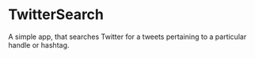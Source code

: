 TwitterSearch
=============

A simple app, that searches Twitter for a tweets pertaining to a particular handle or hashtag. 
